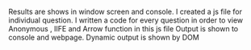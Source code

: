 Results are shows in window screen and console.
I created a js file for individual question.
I written a code for every question in order to view Anonymous , IIFE and Arrow function in this js file 
Output is shown to console and webpage.
Dynamic output is shown by DOM

